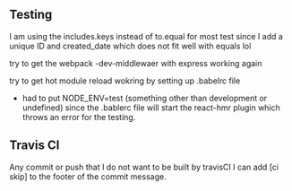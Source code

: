 ## Testing 
I am using the includes.keys instead of to.equal for most test since I add a unique ID and created_date which does not fit well with equals lol

try to get the webpack -dev-middlewaer with express working again 

try to get hot module reload wokring by setting up .babelrc file
- had to put NODE_ENV=test (something other than development or undefined) since the .bablerc file will start the react-hmr plugin which throws an error for the testing. 


## Travis CI
 Any commit or push that I do not want to be built by travisCI I can add [ci skip] to the footer of the commit message.
